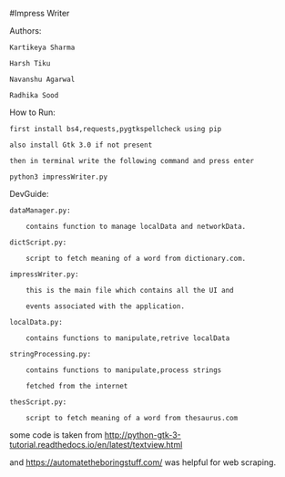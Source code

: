 #Impress Writer

Authors:

	Kartikeya Sharma

	Harsh Tiku

	Navanshu Agarwal

	Radhika Sood

How to Run:

    first install bs4,requests,pygtkspellcheck using pip

    also install Gtk 3.0 if not present

    then in terminal write the following command and press enter

    python3 impressWriter.py

DevGuide:

	dataManager.py:

		contains function to manage localData and networkData.

	dictScript.py:

		script to fetch meaning of a word from dictionary.com.

	impressWriter.py:

		this is the main file which contains all the UI and

		events associated with the application.

	localData.py:

		contains functions to manipulate,retrive localData

	stringProcessing.py:

		contains functions to manipulate,process strings

		fetched from the internet

	thesScript.py:

		script to fetch meaning of a word from thesaurus.com



some code is taken from http://python-gtk-3-tutorial.readthedocs.io/en/latest/textview.html

and https://automatetheboringstuff.com/ was helpful for web scraping.
